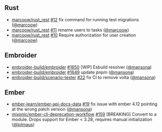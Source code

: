 ## Rust

- [marcoow/rust_rest] [#12](https://github.com/marcoow/rust_rest/pull/12) fix
  command for running test migrations ([@marcoow])
- [marcoow/rust_rest] [#11](https://github.com/marcoow/rust_rest/pull/11) rename
  users to tasks ([@marcoow])
- [marcoow/rust_rest] [#10](https://github.com/marcoow/rust_rest/pull/10)
  Require authorization for user creation ([@marcoow])

## Embroider

- [embroider-build/embroider]
  [#1650](https://github.com/embroider-build/embroider/pull/1650) [WIP] Esbuild
  resolver ([@mansona])
- [embroider-build/embroider]
  [#1649](https://github.com/embroider-build/embroider/pull/1649) update pnpm
  ([@mansona])
- [embroider-build/scenario-tester]
  [#22](https://github.com/embroider-build/scenario-tester/pull/22) fix CI to
  remove volta ([@mansona])

## Ember

- [ember-learn/ember-api-docs-data]
  [#19](https://github.com/ember-learn/ember-api-docs-data/pull/19) fix issue
  with ember 4.12 pointing at the wrong patch version ([@mansona])
- [mixonic/ember-cli-deprecation-workflow]
  [#159](https://github.com/mixonic/ember-cli-deprecation-workflow/pull/159)
  [BREAKING] Convert to a module. Drops support for Ember < 3.28, requires
  manual initialization ([@lolmaus])

[@lolmaus]: https://github.com/lolmaus
[@mansona]: https://github.com/mansona
[@marcoow]: https://github.com/marcoow
[ember-learn/ember-api-docs-data]:
  https://github.com/ember-learn/ember-api-docs-data
[embroider-build/embroider]: https://github.com/embroider-build/embroider
[embroider-build/scenario-tester]:
  https://github.com/embroider-build/scenario-tester
[marcoow/rust_rest]: https://github.com/marcoow/rust_rest
[mixonic/ember-cli-deprecation-workflow]:
  https://github.com/mixonic/ember-cli-deprecation-workflow
